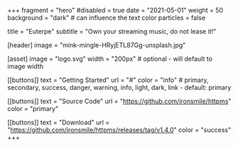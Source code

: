 +++
fragment = "hero"
#disabled = true
date = "2021-05-01"
weight = 50
background = "dark" # can influence the text color
particles = false

title = "Euterpe"
subtitle = "Own your streaming music, do not lease it!"

[header]
  image = "mink-mingle-HRyjETL87Gg-unsplash.jpg"

[asset]
  image = "logo.svg"
  width = "200px" # optional - will default to image width

[[buttons]]
  text = "Getting Started"
  url = "#"
  color = "info" # primary, secondary, success, danger, warning, info, light, dark, link - default: primary

[[buttons]]
  text = "Source Code"
  url = "https://github.com/ironsmile/httpms"
  color = "primary"

[[buttons]]
  text = "Download"
  url = "https://github.com/ironsmile/httpms/releases/tag/v1.4.0"
  color = "success"
+++
